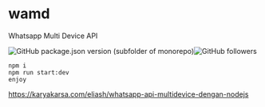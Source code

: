 # wamd
Whatsapp Multi Device API

![GitHub package.json version (subfolder of monorepo)](https://img.shields.io/github/package-json/v/eliash9/wamd)![GitHub followers](https://img.shields.io/github/followers/eliash9?style=social)
```
npm i
npm run start:dev
enjoy
```
https://karyakarsa.com/eliash/whatsapp-api-multidevice-dengan-nodejs
